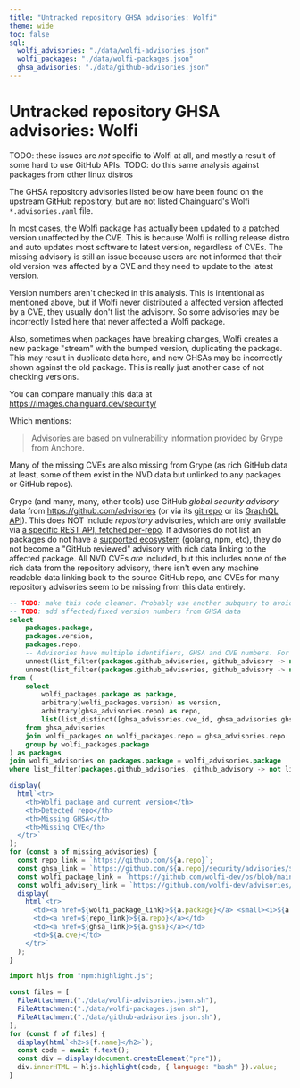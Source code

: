 ```yaml
---
title: "Untracked repository GHSA advisories: Wolfi"
theme: wide
toc: false
sql:
  wolfi_advisories: "./data/wolfi-advisories.json"
  wolfi_packages: "./data/wolfi-packages.json"
  ghsa_advisories: "./data/github-advisories.json"
---
```


# Untracked repository GHSA advisories: Wolfi

TODO: these issues are _not_ specific to Wolfi at all, and mostly a result of some hard to use GitHub APIs.
TODO: do this same analysis against packages from other linux distros

The GHSA repository advisories listed below have been found on the upstream GitHub repository, but are not listed Chainguard's Wolfi `*.advisories.yaml` file.

In most cases, the Wolfi package has actually been updated to a patched version unaffected by the CVE. This is because Wolfi is rolling release distro and auto updates most software to latest version, regardless of CVEs. The missing advisory is still an issue because users are not informed that their old version was affected by a CVE and they need to update to the latest version.

Version numbers aren't checked in this analysis. This is intentional as mentioned above, but if Wolfi never distributed a affected version affected by a CVE, they usually don't list the advisory. So some advisories may be incorrectly listed here that never affected a Wolfi package.

Also, sometimes when packages have breaking changes, Wolfi creates a new package "stream" with the bumped version, duplicating the package. This may result in duplicate data here, and new GHSAs may be incorrectly shown against the old package. This is really just another case of not checking versions.

You can compare manually this data at https://images.chainguard.dev/security/

Which mentions:

> Advisories are based on vulnerability information provided by Grype from Anchore.

Many of the missing CVEs are also missing from Grype (as rich GitHub data at least, some of them exist in the NVD data but unlinked to any packages or GitHub repos).

Grype (and many, many, other tools) use GitHub _global security advisory_ data from https://github.com/advisories (or via its [git repo](https://github.com/github/advisory-database) or its [GraphQL API](https://docs.github.com/en/rest/security-advisories/global-advisories?apiVersion=2022-11-28)). This does NOT include _repository_ advisories, which are only available via [a specific REST API, fetched per-repo](https://docs.github.com/en/rest/security-advisories/repository-advisories?apiVersion=2022-11-28). If advisories do not list an packages do not have a [supported ecosystem](https://github.com/github/advisory-database?tab=readme-ov-file#supported-ecosystems) (golang, npm, etc), they do not become a "GitHub reviewed" advisory with rich data linking to the affected package. All NVD CVEs _are_ included, but this includes none of the rich data from the repository advisory, there isn't even any machine readable data linking back to the source GitHub repo, and CVEs for many repository advisories seem to be missing from this data entirely.

```sql echo id=missing_advisories
-- TODO: make this code cleaner. Probably use another subquery to avoid repeated unnest()
-- TODO: add affected/fixed version numbers from GHSA data
select
    packages.package,
    packages.version,
    packages.repo,
    -- Advisories have multiple identifiers, GHSA and CVE numbers. For each advisory's set of ids, check if the Wolfi data (all ids from the Wolfi package, flattened list) includes any of the ids.
    unnest(list_filter(packages.github_advisories, github_advisory -> not list_has_any(github_advisory, flatten(wolfi_advisories.advisories))))[1] as ghsa,
    unnest(list_filter(packages.github_advisories, github_advisory -> not list_has_any(github_advisory, flatten(wolfi_advisories.advisories))))[2] as cve,
from (
    select
        wolfi_packages.package as package,
        arbitrary(wolfi_packages.version) as version,
        arbitrary(ghsa_advisories.repo) as repo,
        list(list_distinct([ghsa_advisories.cve_id, ghsa_advisories.ghsa_id])) as github_advisories,
    from ghsa_advisories
    join wolfi_packages on wolfi_packages.repo = ghsa_advisories.repo
    group by wolfi_packages.package
) as packages
join wolfi_advisories on packages.package = wolfi_advisories.package
where list_filter(packages.github_advisories, github_advisory -> not list_has_any(github_advisory, flatten(wolfi_advisories.advisories))) != []
```

```js
display(
  html`<tr>
    <th>Wolfi package and current version</th>
    <th>Detected repo</th>
    <th>Missing GHSA</th>
    <th>Missing CVE</th>
  </tr>`
);
for (const a of missing_advisories) {
  const repo_link = `https://github.com/${a.repo}`;
  const ghsa_link = `https://github.com/${a.repo}/security/advisories/${a.ghsa}`;
  const wolfi_package_link = `https://github.com/wolfi-dev/os/blob/main/${a.package}.yaml`;
  const wolfi_advisory_link = `https://github.com/wolfi-dev/advisories/blob/main/${a.package}.advisories.yaml`;
  display(
    html`<tr>
      <td><a href=${wolfi_package_link}>${a.package}</a> <small><i>${a.version}</i></small> <span style="margin: auto 1em; font-variant: small-caps"><a href=${wolfi_advisory_link}>advisories</a></span></td>
      <td><a href=${repo_link}>${a.repo}</a></td>
      <td><a href=${ghsa_link}>${a.ghsa}</a></td>
      <td>${a.cve}</td>
    </tr>`
  );
}
```

```js
import hljs from "npm:highlight.js";

const files = [
  FileAttachment("./data/wolfi-advisories.json.sh"),
  FileAttachment("./data/wolfi-packages.json.sh"),
  FileAttachment("./data/github-advisories.json.sh"),
];
for (const f of files) {
  display(html`<h2>${f.name}</h2>`);
  const code = await f.text();
  const div = display(document.createElement("pre"));
  div.innerHTML = hljs.highlight(code, { language: "bash" }).value;
}
```

